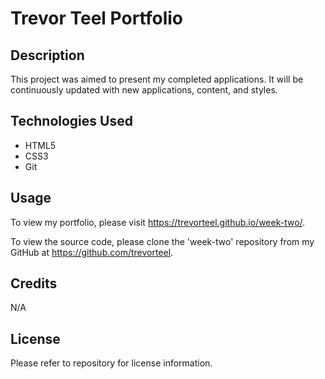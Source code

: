 # Trevor Teel Portfolio


## Description

This project was aimed to present my completed applications. It will be continuously updated with new applications, content, and styles. 

## Technologies Used

- HTML5
- CSS3
- Git

## Usage

To view my portfolio, please visit https://trevorteel.github.io/week-two/.

To view the source code, please clone the 'week-two' repository from my GitHub at https://github.com/trevorteel.

## Credits

N/A

## License

Please refer to repository for license information. 

